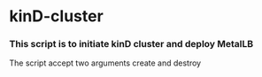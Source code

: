 # kinD-cluster

### This script is to initiate kinD cluster and deploy MetalLB

The script accept two arguments create and destroy

